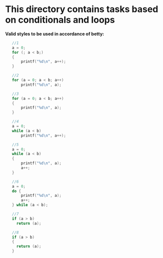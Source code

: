  # This directory contains tasks based on conditionals and loops

 **Valid styles to be used in accordance of betty:**


 ```c
	//1
	a = 0;
	for (; a < b;)
	{
		printf("%d\n", a++);
	}

	//2
	for (a = 0; a < b; a++)
		printf("%d\n", a);

	//3
	for (a = 0; a < b; a++)
	{
		printf("%d\n", a);
	}

	//4
	a = 0;
	while (a < b)
		printf("%d\n", a++);

	//5
	a = 0;
	while (a < b)
	{
		printf("%d\n", a);
		a++;
	}

	//6
	a = 0;
	do {
		printf("%d\n", a);
		a++;
	} while (a < b);

	//7
	if (a > b)
	  return (a);

	//8
	if (a > b)
	{
	  return (a);
	}

 ```

